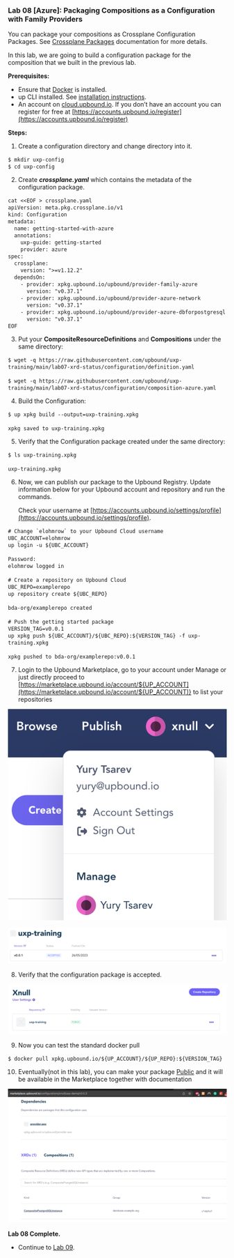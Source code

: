### **Lab 08 [Azure]: Packaging Compositions as a Configuration with Family Providers**

You can package your compositions as Crossplane Configuration Packages. See [Crossplane Packages](https://docs.crossplane.io/latest/concepts/packages/) documentation for more details.

In this lab, we are going to build a configuration package for the composition that we built in the previous lab.

**Prerequisites:**

- Ensure that [Docker](https://www.docker.com/products/docker-desktop) is installed.
- up CLI installed. See [installation instructions](https://docs.upbound.io/cli/).
- An account on [cloud.upbound.io](cloud.upbound.io). If you don’t have an account you can register for free at [https://accounts.upbound.io/register](https://accounts.upbound.io/register)

**Steps:**

1. Create a configuration directory and change directory into it.

```
$ mkdir uxp-config
$ cd uxp-config
```

2. Create **_crossplane.yaml_** which contains the metadata of the configuration package.

```
cat <<EOF > crossplane.yaml
apiVersion: meta.pkg.crossplane.io/v1
kind: Configuration
metadata:
  name: getting-started-with-azure
  annotations:
    uxp-guide: getting-started
    provider: azure
spec:
  crossplane:
    version: ">=v1.12.2"
  dependsOn:
    - provider: xpkg.upbound.io/upbound/provider-family-azure
      version: "v0.37.1"
    - provider: xpkg.upbound.io/upbound/provider-azure-network
      version: "v0.37.1"
    - provider: xpkg.upbound.io/upbound/provider-azure-dbforpostgresql
      version: "v0.37.1"
EOF
```

3. Put your **CompositeResourceDefinitions** and **Compositions** under the same directory:

```
$ wget -q https://raw.githubusercontent.com/upbound/uxp-training/main/lab07-xrd-status/configuration/definition.yaml

$ wget -q https://raw.githubusercontent.com/upbound/uxp-training/main/lab07-xrd-status/configuration/composition-azure.yaml
```

4. Build the Configuration:

```
$ up xpkg build --output=uxp-training.xpkg

xpkg saved to uxp-training.xpkg
```

5. Verify that the Configuration package created under the same directory:

```
$ ls uxp-training.xpkg

uxp-training.xpkg
```

6. Now, we can publish our package to the Upbound Registry. Update information below for your Upbound account and repository and run the commands.

   Check your username at [https://accounts.upbound.io/settings/profile](https://accounts.upbound.io/settings/profile).

```
# Change `elohmrow` to your Upbound Cloud username  
UBC_ACCOUNT=elohmrow
up login -u ${UBC_ACCOUNT}

Password: 
elohmrow logged in

# Create a repository on Upbound Cloud
UBC_REPO=examplerepo
up repository create ${UBC_REPO}

bda-org/examplerepo created

# Push the getting started package
VERSION_TAG=v0.0.1
up xpkg push ${UBC_ACCOUNT}/${UBC_REPO}:${VERSION_TAG} -f uxp-training.xpkg

xpkg pushed to bda-org/examplerepo:v0.0.1
```

7. Login to the Upbound Marketplace, go to your account under Manage or just directly proceed to [https://marketplace.upbound.io/account/${UP_ACCOUNT](https://marketplace.upbound.io/account/${UP_ACCOUNT)} to list your repositories


![alt_text](images/lab08-1.png "image_tooltip")


![alt_text](images/lab08-2.png "image_tooltip")

8. Verify that the configuration package is accepted.


![alt_text](images/lab08-3.png "image_tooltip")

9. Now you can test the standard docker pull

```
$ docker pull xpkg.upbound.io/${UP_ACCOUNT}/${UP_REPO}:${VERSION_TAG}
```

10. Eventually(not in this lab), you can make your package [Public](https://docs.upbound.io/upbound-marketplace/packages/#publishing-public-packages) and it will be available in the Marketplace together with documentation


![alt_text](images/lab08-4.png "image_tooltip")

**Lab 08 Complete.**

- Continue to [Lab 09](../../lab09/aws/lab09.md).
